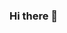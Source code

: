 ### Hi there 👋

<!--
**newhorizon-tech/newhorizon-tech** is a ✨ _special_ ✨ repository because its `README.md` (this file) appears on your GitHub profile.

- 🔭 I’m currently working on Javascript
-->
